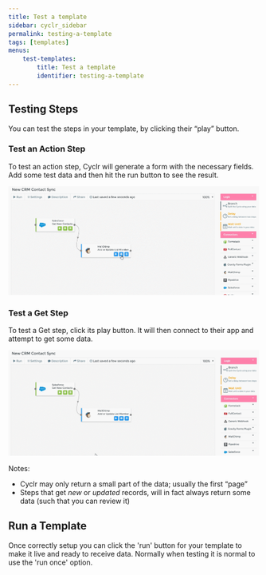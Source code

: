 ```yaml
---
title: Test a template
sidebar: cyclr_sidebar
permalink: testing-a-template
tags: [templates]
menus:
    test-templates:
        title: Test a template
        identifier: testing-a-template
---
```


## Testing Steps

You can test the steps in your template, by clicking their “play” button.

### Test an Action Step

To test an action step, Cyclr will generate a form with the necessary fields. Add some test data and then hit the run button to see the result.

![](./images/test-action-step.gif)

### Test a Get Step

To test a Get step, click its play button. It will then connect to their app and attempt to get some data.

![](./images/test-get-step.gif)

Notes:

*   Cyclr may only return a small part of the data; usually the first “page”
*   Steps that get _new_ or _updated_ records, will in fact always return some data (such that you can review it)

## Run a Template

Once correctly setup  you can click the 'run' button for your template to make it live and ready to receive data. Normally when testing it is normal to use the 'run once' option.

